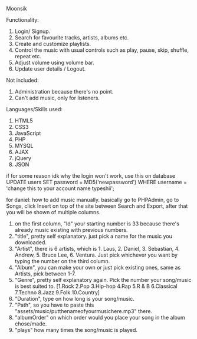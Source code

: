Moonsik

Functionality:

1. Login/ Signup.
2. Search for favourite tracks, artists, albums etc.
3. Create and customize playlists.
4. Control the music with usual controls such as play, pause, skip, shuffle, repeat etc.
5. Adjust volume using volume bar.
6. Update user details / Logout.

Not included:
1. Administration because there's no point.
2. Can't add music, only for listeners.

Languages/Skills used:
1. HTML5
2. CSS3
3. JavaScript
4. PHP
5. MYSQL
6. AJAX
7. jQuery
8. JSON

if for some reason idk why the login won't work, use this on database
UPDATE users SET password = MD5('newpassword') WHERE username = 'change this to your account name typeshii';

for daniel:
how to add music manually.
basically go to PHPAdmin, go to Songs, click Insert on top of the site between Search and Export, after that you will be shown of multiple columns.
1. on the first column, "Id" your starting number is 33 because there's already music existing with previous numbers.
2. "title", pretty self explanatory. just pick a name for the music you downloaded.
3. "Artist", there is 6 artists, which is 1. Laus, 2. Daniel, 3. Sebastian, 4. Andrew, 5. Bruce Lee, 6. Ventura. Just pick whichever you want by typing the number on the third column.
4. "Album", you can make your own or just pick existing ones, same as Artists, pick between 1-7.
5. "Genre", pretty self explanatory again. Pick the number your song/music is best suited to.
[1.Rock 2.Pop 3.Hip-hop 4.Rap 5.R & B 6.Classical 7.Techno 8.Jazz 9.Folk 10.Country]
6. "Duration", type on how long is your song/music.
7. "Path", so you have to paste this "assets/music/putthenameofyourmusichere.mp3" there.
8. "albumOrder" on which order would you place your song in the album chose/made.
9. "plays" how many times the song/music is played.